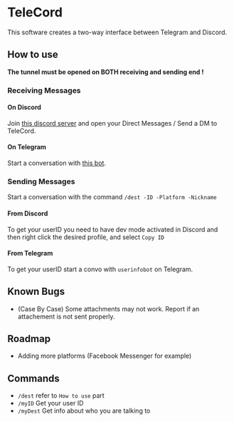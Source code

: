 # TeleCord

This software creates a two-way interface between Telegram and Discord.

## How to use
**The tunnel must be opened on BOTH receiving and sending end !**
### Receiving Messages
#### On Discord
Join [this discord server](https://discord.gg/dmMev8d) and open your Direct Messages / Send a DM to TeleCord.
#### On Telegram
Start a conversation with [this bot](https://t.me/millefeuilleTeleCordBot).

### Sending Messages
Start a conversation with the command `/dest -ID -Platform -Nickname`
#### From Discord
To get your userID you need to have dev mode activated in Discord and then right click the desired profile, and select `Copy ID`
#### From Telegram
To get your userID start a convo with `userinfobot` on Telegram.

## Known Bugs
- (Case By Case) Some attachments may not work. Report if an attachement is not sent properly.

## Roadmap
- Adding more platforms (Facebook Messenger for example)

## Commands
- `/dest`   refer to `How to use` part
- `/myID`   Get your user ID
- `/myDest` Get info about who you are talking to
